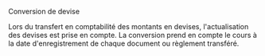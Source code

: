 






Conversion de devise




Lors du transfert en comptabilité des montants en devises, l'actualisation des devises est prise en compte. La conversion prend en compte le cours à la date d'enregistrement de chaque document ou règlement transféré.


